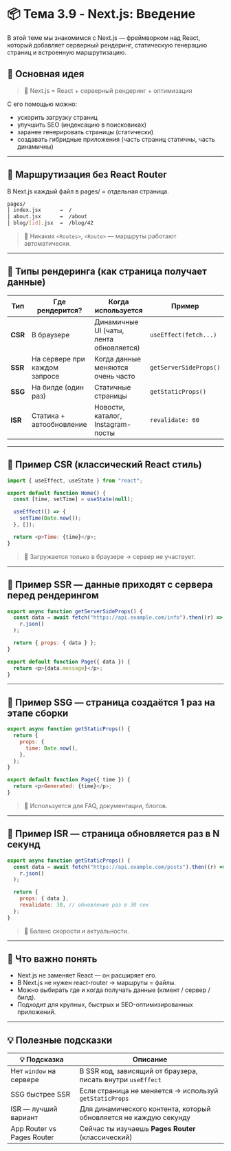 # 📦 Тема 3.9 - Next.js: Введение

В этой теме мы знакомимся с Next.js — фреймворком над React, который добавляет серверный рендеринг, статическую генерацию страниц и встроенную маршрутизацию.

## 🚀 Основная идея

> 📌 Next.js = React + серверный рендеринг + оптимизация

С его помощью можно:

- ускорить загрузку страниц
- улучшить SEO (индексацию в поисковиках)
- заранее генерировать страницы (статически)
- создавать гибридные приложения (часть страниц статичны, часть динамичны)

---

## 🔹 Маршрутизация без React Router

В Next.js каждый файл в pages/ = отдельная страница.

```bash
pages/
│ index.jsx      →  /
│ about.jsx      →  /about
│ blog/[id].jsx  →  /blog/42
```

> 📌 Никаких `<Routes>`, `<Route>` — маршруты работают автоматически.

---

## 🔹 Типы рендеринга (как страница получает данные)

| Тип     | Где рендерится?               | Когда используется                      | Пример                 |
| ------- | ----------------------------- | --------------------------------------- | ---------------------- |
| **CSR** | В браузере                    | Динамичные UI (чаты, лента обновляется) | `useEffect(fetch...)`  |
| **SSR** | На сервере при каждом запросе | Когда данные меняются очень часто       | `getServerSideProps()` |
| **SSG** | На билде (один раз)           | Статичные страницы                      | `getStaticProps()`     |
| **ISR** | Статика + автообновление      | Новости, каталог, Instagram-посты       | `revalidate: 60`       |

---

## 🔹 Пример CSR (классический React стиль)

```javascript
import { useEffect, useState } from "react";

export default function Home() {
  const [time, setTime] = useState(null);

  useEffect(() => {
    setTime(Date.now());
  }, []);

  return <p>Time: {time}</p>;
}
```

> 📌 Загружается только в браузере → сервер не участвует.

---

## 🔹 Пример SSR — данные приходят с сервера перед рендерингом

```javascript
export async function getServerSideProps() {
  const data = await fetch("https://api.example.com/info").then((r) =>
    r.json()
  );

  return { props: { data } };
}

export default function Page({ data }) {
  return <p>{data.message}</p>;
}
```

---

## 🔹 Пример SSG — страница создаётся 1 раз на этапе сборки

```javascript
export async function getStaticProps() {
  return {
    props: {
      time: Date.now(),
    },
  };
}

export default function Page({ time }) {
  return <p>Generated: {time}</p>;
}
```

> 📌 Используется для FAQ, документации, блогов.

---

## 🔹 Пример ISR — страница обновляется раз в N секунд

```javascript
export async function getStaticProps() {
  const data = await fetch("https://api.example.com/posts").then((r) =>
    r.json()
  );

  return {
    props: { data },
    revalidate: 30, // обновление раз в 30 сек
  };
}
```

> 📌 Баланс скорости и актуальности.

---

## 🔹 Что важно понять

- Next.js не заменяет React — он расширяет его.
- В Next.js не нужен react-router → маршруты = файлы.
- Можно выбирать где и когда получать данные (клиент / сервер / билд).
- Подходит для крупных, быстрых и SEO-оптимизированных приложений.

---

## 💡 Полезные подсказки

| 💡 Подсказка               | Описание                                                          |
| -------------------------- | ----------------------------------------------------------------- |
| Нет `window` на сервере    | В SSR код, зависящий от браузера, писать внутри `useEffect`       |
| SSG быстрее SSR            | Если страница не меняется → используй `getStaticProps`            |
| ISR — лучший вариант       | Для динамического контента, который обновляется не каждую секунду |
| App Router vs Pages Router | Сейчас ты изучаешь **Pages Router** (классический)                |
